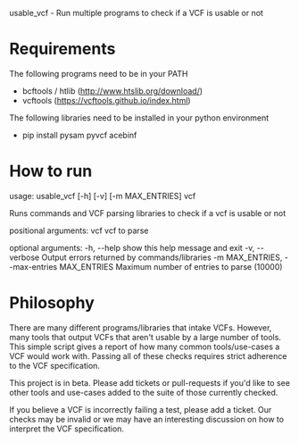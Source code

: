 usable_vcf - Run multiple programs to check if a VCF is usable or not

Requirements
============

The following programs need to be in your PATH

- bcftools / htlib (http://www.htslib.org/download/)
- vcftools (https://vcftools.github.io/index.html)

The following libraries need to be installed in your python environment

- pip install pysam pyvcf acebinf

How to run
==========

usage: usable_vcf [-h] [-v] [-m MAX_ENTRIES] vcf

Runs commands and VCF parsing libraries to check if a vcf is usable or not

positional arguments:
  vcf                   vcf to parse

  optional arguments:
    -h, --help            show this help message and exit
    -v, --verbose         Output errors returned by commands/libraries
    -m MAX_ENTRIES, --max-entries MAX_ENTRIES
    			  Maximum number of entries to parse (10000)

Philosophy
==========
There are many different programs/libraries that intake VCFs. However, many tools that output VCFs that
aren't usable by a large number of tools. This simple script gives a report of how many common tools/use-cases
a VCF would work with. Passing all of these checks requires strict adherence to the VCF specification.

This project is in beta. Please add tickets or pull-requests if you'd like to see other tools and use-cases added
to the suite of those currently checked. 

If you believe a VCF is incorrectly failing a test, please add a ticket. Our checks may be invalid or we may have
an interesting discussion on how to interpret the VCF specification.
